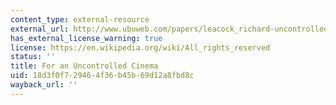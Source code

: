 ```yaml
---
content_type: external-resource
external_url: http://www.ubuweb.com/papers/leacock_richard-uncontrolled_cinema.html
has_external_license_warning: true
license: https://en.wikipedia.org/wiki/All_rights_reserved
status: ''
title: For an Uncontrolled Cinema
uid: 18d3f0f7-2946-4f36-b45b-69d12a8fbd8c
wayback_url: ''
---
```

